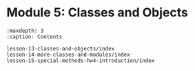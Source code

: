 # <i class="fas fa-layer-group fa-fw"></i> Module 5: Classes and Objects

```{toctree}
:maxdepth: 3
:caption: Contents

lesson-13-classes-and-objects/index
lesson-14-more-classes-and-modules/index
lesson-15-special-methods-hw4-introduction/index
```
